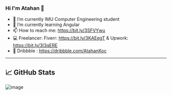 ### Hi I'm Atahan 👋


- 🔭 I’m currently IMU Computer Engineering student 
- 🌱 I’m currently learning Angular
- 📫 How to reach me: https://bit.ly/3SFVYwu
- 💻 Freelancer: Fiverr: https://bit.ly/3KAEegT & Upwork: https://bit.ly/3I3qERE   
- 🎯 Dribbble  : https://dribbble.com/AtahanKoc  
-----------------------------------------------------------------

## &#x1f4c8; GitHub Stats
![image](https://github-readme-stats.vercel.app/api/top-langs/?username=AtahanKocc&layout=compact&langs_count=8&hide_border=true&title_color=000000&icon_color=000000&text_color=000000&bg_color=ffffff)





